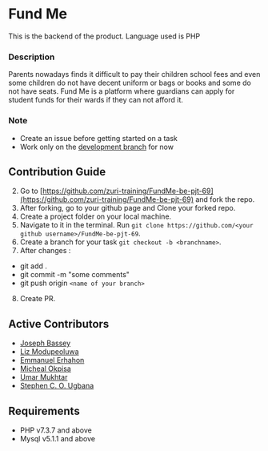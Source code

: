 # Fund Me
This is the backend of the product. Language used is PHP

### Description
Parents nowadays finds it difficult to pay their children school fees and even some children do not have decent uniform or bags or books and some do not have seats. Fund Me is a platform where guardians can apply for student funds for their wards if they can not afford it.

### Note
 - Create an issue before getting started on a task
 - Work only on the [development branch](https://github.com/zuri-training/FundMe-be-pjt-69/tree/dev) for now
 
 
## <a name="contribute"></a> Contribution Guide

2. Go to [https://github.com/zuri-training/FundMe-be-pjt-69](https://github.com/zuri-training/FundMe-be-pjt-69) and fork the repo.
3. After forking, go to your github page and Clone your forked repo. 
4. Create a project folder on your local machine. 
5. Navigate to it in the terminal. Run `git clone https://github.com/<your github username>/FundMe-be-pjt-69`.
6. Create a branch for your task `git checkout -b <branchname>`.
7. After changes : 
- git add .
- git commit  -m "some comments"
- git push origin `<name of your branch>`
8. Create PR.

## Active Contributors
 - [Joseph Bassey ](https://github.com/Josef-code)
 - [Liz Modupeoluwa](https://github.com/Chanbang10)
 - [Emmanuel Erhahon ](https://github.com/LeadIcons)
 - [Micheal Okpisa](https://github.com/okpisajnr)
 - [Umar Mukhtar](https://github.com/xceptiondev)
 - [Stephen C. O. Ugbana](https://github.com/StephenCOUgbana)

 
## Requirements
 - PHP v7.3.7 and above
 - Mysql v5.1.1 and above

